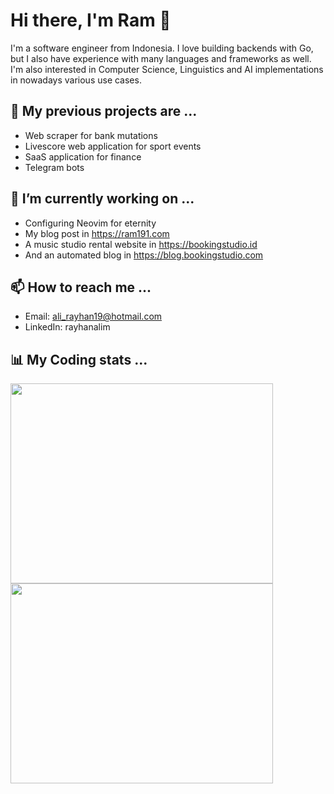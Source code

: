 # Hi there, I'm Ram 👋

I'm a software engineer from Indonesia. I love building backends with Go, but I also have experience with many languages and frameworks as well. I'm also interested in Computer Science, Linguistics and AI implementations in nowadays various use cases.

## 🔭 My previous projects are ...

- Web scraper for bank mutations
- Livescore web application for sport events
- SaaS application for finance
- Telegram bots

## 🔭 I’m currently working on ...

- Configuring Neovim for eternity
- My blog post in https://ram191.com
- A music studio rental website in https://bookingstudio.id
- And an automated blog in https://blog.bookingstudio.com

## 📫 How to reach me ...

- Email: ali_rayhan19@hotmail.com
- LinkedIn: rayhanalim

## 📊 My Coding stats ...

<p>
<img src="https://wakatime.com/share/@018df41b-fac2-49d7-a4f2-68d4ad574c01/eea2d6e6-5333-49d8-a71f-53f4e1fd8f56.svg" height="320" width="420"></img>
<img src="https://wakatime.com/share/@018df41b-fac2-49d7-a4f2-68d4ad574c01/9c846b30-a6a9-467d-a097-e4414b795514.svg" height="320" width="420"></img>
</p>
